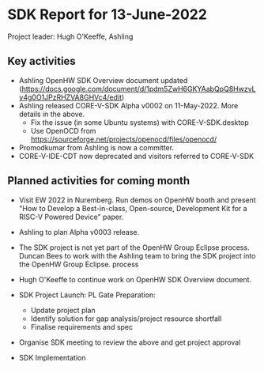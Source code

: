 # SDK Report for 13-June-2022

Project leader: Hugh O'Keeffe, Ashling

## Key activities
- Ashling OpenHW SDK Overview document updated (https://docs.google.com/document/d/1pdm5ZwH6GKYAabQpQ8HwzvLy4g0O1JPzRHZVA8GHVc4/edit) 
- Ashling released CORE-V-SDK Alpha v0002 on 11-May-2022. More details in the above.
  - Fix the issue (in some Ubuntu systems) with CORE-V-SDK.desktop
  -  Use OpenOCD from https://sourceforge.net/projects/openocd/files/openocd/   
- Promodkumar from Ashling is now a committer.
- CORE-V-IDE-CDT now deprecated and visitors referred to CORE-V-SDK

## Planned activities for coming month
- Visit EW 2022 in Nuremberg. Run demos on OpenHW booth and present "How to Develop a Best-in-class, Open-source, Development Kit for a RISC-V Powered Device" paper.
- Ashling to plan Alpha v0003 release. 
- The SDK project is not yet part of the OpenHW Group Eclipse process. Duncan Bees to work with the Ashling team to bring the SDK project into the OpenHW Group Eclipse.     process
- Hugh O'Keeffe to continue work on OpenHW SDK Overview document.
- SDK Project Launch: PL Gate Preparation:

  - Update project plan
  - Identify solution for gap analysis/project resource shortfall
  - Finalise requirements and spec
  
 - Organise SDK meeting to review the above and get project approval
 - SDK Implementation
